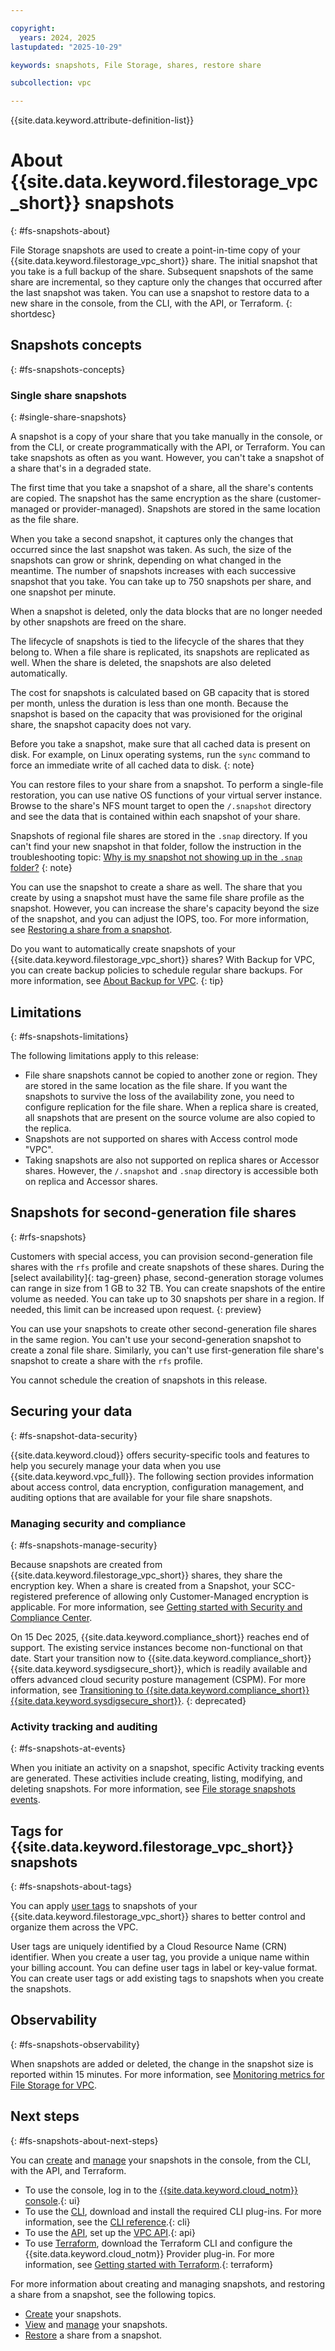 ```yaml
---

copyright:
  years: 2024, 2025
lastupdated: "2025-10-29"

keywords: snapshots, File Storage, shares, restore share

subcollection: vpc

---
```


{{site.data.keyword.attribute-definition-list}}

# About {{site.data.keyword.filestorage_vpc_short}} snapshots
{: #fs-snapshots-about}

File Storage snapshots are used to create a point-in-time copy of your {{site.data.keyword.filestorage_vpc_short}} share. The initial snapshot that you take is a full backup of the share. Subsequent snapshots of the same share are incremental, so they capture only the changes that occurred after the last snapshot was taken. You can use a snapshot to restore data to a new share in the console, from the CLI, with the API, or Terraform.
{: shortdesc}

## Snapshots concepts
{: #fs-snapshots-concepts}

### Single share snapshots
{: #single-share-snapshots}

A snapshot is a copy of your share that you take manually in the console, or from the CLI, or create programmatically with the API, or Terraform. You can take snapshots as often as you want. However, you can't take a snapshot of a share that's in a degraded state.

The first time that you take a snapshot of a share, all the share's contents are copied. The snapshot has the same encryption as the share (customer-managed or provider-managed). Snapshots are stored in the same location as the file share.

When you take a second snapshot, it captures only the changes that occurred since the last snapshot was taken. As such, the size of the snapshots can grow or shrink, depending on what changed in the meantime. The number of snapshots increases with each successive snapshot that you take. You can take up to 750 snapshots per share, and one snapshot per minute.

When a snapshot is deleted, only the data blocks that are no longer needed by other snapshots are freed on the share. 

The lifecycle of snapshots is tied to the lifecycle of the shares that they belong to. When a file share is replicated, its snapshots are replicated as well. When the share is deleted, the snapshots are also deleted automatically.

The cost for snapshots is calculated based on GB capacity that is stored per month, unless the duration is less than one month. Because the snapshot is based on the capacity that was provisioned for the original share, the snapshot capacity does not vary.

Before you take a snapshot, make sure that all cached data is present on disk. For example, on Linux operating systems, run the `sync` command to force an immediate write of all cached data to disk.
{: note}

You can restore files to your share from a snapshot. To perform a single-file restoration, you can use native OS functions of your virtual server instance. Browse to the share's NFS mount target to open the `/.snapshot` directory and see the data that is contained within each snapshot of your share.

Snapshots of regional file shares are stored in the `.snap` directory. If you can't find your new snapshot in that folder, follow the instruction in the troubleshooting topic: [Why is my snapshot not showing up in the `.snap` folder?](/docs/vpc?topic=vpc-fs-snapshots-delayed-regional-snapshot)
{: note}

You can use the snapshot to create a share as well. The share that you create by using a snapshot must have the same file share profile as the snapshot. However, you can increase the share's capacity beyond the size of the snapshot, and you can adjust the IOPS, too. For more information, see [Restoring a share from a snapshot](/docs/vpc?topic=vpc-fs-snapshots-restore).

Do you want to automatically create snapshots of your {{site.data.keyword.filestorage_vpc_short}} shares? With Backup for VPC, you can create backup policies to schedule regular share backups. For more information, see [About Backup for VPC](/docs/vpc?topic=vpc-backup-service-about).
{: tip}

## Limitations
{: #fs-snapshots-limitations}

The following limitations apply to this release:

* File share snapshots cannot be copied to another zone or region. They are stored in the same location as the file share. If you want the snapshots to survive the loss of the availability zone, you need to configure replication for the file share. When a replica share is created, all snapshots that are present on the source volume are also copied to the replica.
* Snapshots are not supported on shares with Access control mode "VPC". 
* Taking snapshots are also not supported on replica shares or Accessor shares. However, the `/.snapshot` and `.snap` directory is accessible both on replica and Accessor shares.


## Snapshots for second-generation file shares
{: #rfs-snapshots}

Customers with special access, you can provision second-generation file shares with the `rfs` profile and create snapshots of these shares. During the [select availability]{: tag-green} phase, second-generation storage volumes can range in size from 1 GB to 32 TB. You can create snapshots of the entire volume as needed. You can take up to 30 snapshots per share in a region. If needed, this limit can be increased upon request.
{: preview}

You can use your snapshots to create other second-generation file shares in the same region. You can't use your second-generation snapshot to create a zonal file share. Similarly, you can't use first-generation file share's snapshot to create a share with the `rfs` profile.

You cannot schedule the creation of snapshots in this release.

## Securing your data
{: #fs-snapshot-data-security}

{{site.data.keyword.cloud}} offers security-specific tools and features to help you securely manage your data when you use {{site.data.keyword.vpc_full}}. The following section provides information about access control, data encryption, configuration management, and auditing options that are available for your file share snapshots.

### Managing security and compliance
{: #fs-snapshots-manage-security}

Because snapshots are created from {{site.data.keyword.filestorage_vpc_short}} shares, they share the encryption key. When a share is created from a Snapshot, your SCC-registered preference of allowing only Customer-Managed encryption is applicable. For more information, see [Getting started with Security and Compliance Center](/docs/security-compliance?topic=security-compliance-getting-started).

On 15 Dec 2025, {{site.data.keyword.compliance_short}} reaches end of support. The existing service instances become non-functional on that date. Start your transition now to {{site.data.keyword.compliance_short}} {{site.data.keyword.sysdigsecure_short}}, which is readily available and offers advanced cloud security posture management (CSPM). For more information, see [Transitioning to {{site.data.keyword.compliance_short}} {{site.data.keyword.sysdigsecure_short}}](/docs/security-compliance?topic=security-compliance-scc-transition).
{: deprecated}

### Activity tracking and auditing
{: #fs-snapshots-at-events}

When you initiate an activity on a snapshot, specific Activity tracking events are generated. These activities include creating, listing, modifying, and deleting snapshots. For more information, see [File storage snapshots events](/docs/vpc?topic=vpc-at_events#events-fs-snapshots).

## Tags for {{site.data.keyword.filestorage_vpc_short}} snapshots
{: #fs-snapshots-about-tags}

You can apply [user tags](#snapshots-about-user-tags) to snapshots of your {{site.data.keyword.filestorage_vpc_short}} shares to better control and organize them across the VPC.

User tags are uniquely identified by a Cloud Resource Name (CRN) identifier. When you create a user tag, you provide a unique name within your billing account. You can define user tags in label or key-value format. You can create user tags or add existing tags to snapshots when you create the snapshots.

## Observability
{: #fs-snapshots-observability}

When snapshots are added or deleted, the change in the snapshot size is reported within 15 minutes. For more information, see [Monitoring metrics for File Storage for VPC](/docs/vpc?topic=vpc-fs-vpc-monitoring-sysdig).


## Next steps
{: #fs-snapshots-about-next-steps}

You can [create](/docs/vpc?topic=vpc-fs-snapshots-create#fs-snapshots-create) and [manage](/docs/vpc?topic=vpc-fs-snapshots-manage) your snapshots in the console, from the CLI, with the API, and Terraform.
* To use the console, log in to the [{{site.data.keyword.cloud_notm}} console](/docs/vpc?topic=vpc-fs-snapshots-create&interface=ui).{: ui}
* To use the [CLI](/docs/vpc?topic=vpc-fs-snapshots-create&interface=cli), download and install the required CLI plug-ins. For more information, see the [CLI reference](/docs/vpc?topic=vpc-vpc-reference&interface=cli).{: cli}
* To use the [API](/docs/vpc?topic=vpc-fs-snapshots-create&interface=api), set up the [VPC API](/apidocs/vpc).{: api}
* To use [Terraform](/docs/vpc?topic=vpc-fs-snapshots-create&interface=terraform), download the Terraform CLI and configure the {{site.data.keyword.cloud_notm}} Provider plug-in. For more information, see [Getting started with Terraform](/docs/ibm-cloud-provider-for-terraform?topic=ibm-cloud-provider-for-terraform-getting-started).{: terraform}

For more information about creating and managing snapshots, and restoring a share from a snapshot, see the following topics.
* [Create](/docs/vpc?topic=vpc-fs-snapshots-create#fs-snapshots-create) your snapshots.
* [View](/docs/vpc?topic=vpc-fs-snapshots-view#fs-snapshots-view) and [manage](/docs/vpc?topic=vpc-fs-snapshots-manage#fs-snapshots-manage) your snapshots.
* [Restore](/docs/vpc?topic=vpc-fs-snapshots-restore#fs-snapshots-restore) a share from a snapshot.
